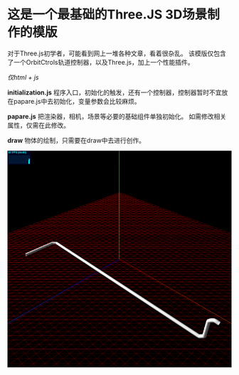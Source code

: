 # 这是一个最基础的Three.JS 3D场景制作的模版


对于Three.js初学者，可能看到网上一堆各种文章，看着很杂乱。
该模版仅包含了一个OrbitCtrols轨道控制器，以及Three.js，加上一个性能插件。

*仅html + js*

**initialization.js**
程序入口，初始化的触发，还有一个控制器，控制器暂时不宜放在papare.js中去初始化，变量参数会比较麻烦。

**papare.js**
把渲染器，相机，场景等必要的基础组件单独初始化。 如需修改相关属性，仅需在此修改。

**draw**
物体的绘制，只需要在draw中去进行创作。 


![](readme/a.jpg)